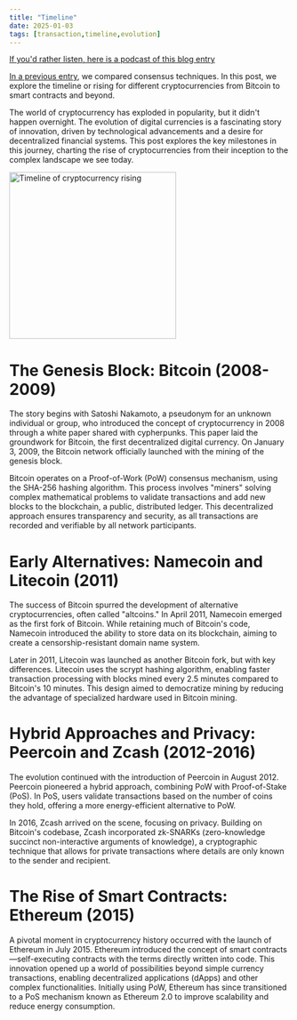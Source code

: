 ```yaml
---
title: "Timeline"
date: 2025-01-03
tags: [transaction,timeline,evolution]
---
```


<head>
<link rel="alternate" type="application/atom+xml" title="{{ site.title }}" href="/feed.xml">
</head>

[If you'd rather listen, here is a podcast of this blog entry](https://lewisbakkero.github.io/tibidabo/audios/Timeline.mp3)

[In a previous entry](https://lewisbakkero.github.io/tibidabo/audios/Consensus2.mp3), we compared consensus techniques. In this post, we explore the timeline or rising for different cryptocurrencies from Bitcoin to smart contracts and beyond.

The world of cryptocurrency has exploded in popularity, but it didn't happen overnight. The evolution of digital currencies is a fascinating story of innovation, driven by technological advancements and a desire for decentralized financial systems. This post explores the key milestones in this journey, charting the rise of cryptocurrencies from their inception to the complex landscape we see today.

<img src="https://lewisbakkero.github.io/tibidabo/images/timeline.png" alt="Timeline of cryptocurrency rising" width="300"/>

# The Genesis Block: Bitcoin (2008-2009)

The story begins with Satoshi Nakamoto, a pseudonym for an unknown individual or group, who introduced the concept of cryptocurrency in 2008 through a white paper shared with cypherpunks. This paper laid the groundwork for Bitcoin, the first decentralized digital currency. On January 3, 2009, the Bitcoin network officially launched with the mining of the genesis block.

Bitcoin operates on a Proof-of-Work (PoW) consensus mechanism, using the SHA-256 hashing algorithm. This process involves "miners" solving complex mathematical problems to validate transactions and add new blocks to the blockchain, a public, distributed ledger. This decentralized approach ensures transparency and security, as all transactions are recorded and verifiable by all network participants.

# Early Alternatives: Namecoin and Litecoin (2011)

The success of Bitcoin spurred the development of alternative cryptocurrencies, often called "altcoins." In April 2011, Namecoin emerged as the first fork of Bitcoin. While retaining much of Bitcoin's code, Namecoin introduced the ability to store data on its blockchain, aiming to create a censorship-resistant domain name system.

Later in 2011, Litecoin was launched as another Bitcoin fork, but with key differences. Litecoin uses the scrypt hashing algorithm, enabling faster transaction processing with blocks mined every 2.5 minutes compared to Bitcoin's 10 minutes. This design aimed to democratize mining by reducing the advantage of specialized hardware used in Bitcoin mining.

# Hybrid Approaches and Privacy: Peercoin and Zcash (2012-2016)

The evolution continued with the introduction of Peercoin in August 2012. Peercoin pioneered a hybrid approach, combining PoW with Proof-of-Stake (PoS). In PoS, users validate transactions based on the number of coins they hold, offering a more energy-efficient alternative to PoW.

In 2016, Zcash arrived on the scene, focusing on privacy. Building on Bitcoin's codebase, Zcash incorporated zk-SNARKs (zero-knowledge succinct non-interactive arguments of knowledge), a cryptographic technique that allows for private transactions where details are only known to the sender and recipient.

# The Rise of Smart Contracts: Ethereum (2015)

A pivotal moment in cryptocurrency history occurred with the launch of Ethereum in July 2015. Ethereum introduced the concept of smart contracts—self-executing contracts with the terms directly written into code. This innovation opened up a world of possibilities beyond simple currency transactions, enabling decentralized applications (dApps) and other complex functionalities. Initially using PoW, Ethereum has since transitioned to a PoS mechanism known as Ethereum 2.0 to improve scalability and reduce energy consumption.